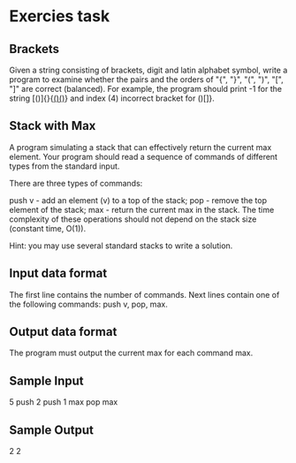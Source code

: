 Exercies task
=============

Brackets
--------

Given a string consisting of brackets, digit and latin alphabet symbol, write a program to examine whether the pairs and the orders of "{", "}", "(", ")", "[", "]" are correct (balanced). For example, the program should print -1 for the string [()]{}{[()()]()} and index (4) incorrect bracket for ()[]}.

Stack with Max
--------------

A program simulating a stack that can effectively return the current max element. Your program should read a sequence of commands of different types from the standard input.

There are three types of commands:

push v - add an element (v) to a top of the stack;
pop - remove the top element of the stack;
max - return the current max in the stack.
The time complexity of these operations should not depend on the stack size (constant time, O(1)).

Hint: you may use several standard stacks to write a solution.

Input data format
-----------------

The first line contains the number of commands. Next lines contain one of the following commands: push v, pop, max.

Output data format
------------------

The program must output the current max for each command max.

Sample Input
------------
5
push 2
push 1
max
pop
max

Sample Output
-------------
2
2
